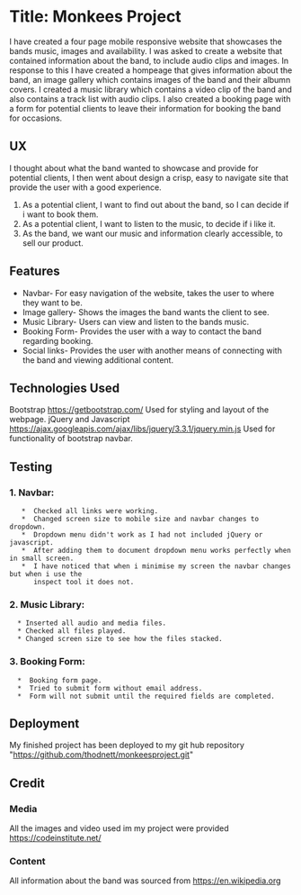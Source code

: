 # Title: Monkees Project

I have created a four page mobile responsive website that showcases the bands music, images and availability.
I was asked to create a website that contained information about the band, to include audio clips and images.
In response to this I have created a hompeage that gives information about the band, an image gallery which contains images of the band and their albumn covers. 
I created a music library which contains a video clip of the band and also contains a track list with audio clips. I also created a booking page with a form for potential clients to leave their information for booking the band for occasions.

## UX
I thought about what the band wanted to showcase and provide for potential clients, I then went about design a crisp, easy to navigate site that provide the user with a good experience.

1. As a potential client, I want to find out about the band, so I can decide if i want to book them.
2. As a potential client, I want to listen to the music, to decide if i like it.
3. As the band, we want our music and information clearly accessible, to sell our product.


## Features
  * Navbar- For easy navigation of the website, takes the user to where they want to be.
  * Image gallery- Shows the images the band wants the client to see.
  * Music Library- Users can view and listen to the bands music.
  * Booking Form- Provides the user with a way to contact the band regarding booking.
  * Social links- Provides the user with another means of connecting with the band and viewing additional content.

## Technologies Used 
Bootstrap https://getbootstrap.com/ Used for styling and layout of the webpage.
jQuery and Javascript  https://ajax.googleapis.com/ajax/libs/jquery/3.3.1/jquery.min.js Used for functionality of bootstrap navbar.

## Testing

### 1. Navbar:
       *  Checked all links were working.
       *  Changed screen size to mobile size and navbar changes to dropdown.
       *  Dropdown menu didn't work as I had not included jQuery or javascript.
       *  After adding them to document dropdown menu works perfectly when in small screen.
       *  I have noticed that when i minimise my screen the navbar changes but when i use the 
          inspect tool it does not. 

### 2. Music Library:
      * Inserted all audio and media files.
      * Checked all files played.
      * Changed screen size to see how the files stacked.

### 3. Booking Form:
      *  Booking form page.
      *  Tried to submit form without email address.
      *  Form will not submit until the required fields are completed.


## Deployment
 My finished project has been deployed to my git hub repository "https://github.com/thodnett/monkeesproject.git"


## Credit 

### Media 
All the images and video used im my project were provided https://codeinstitute.net/

### Content 
All information about the band was sourced from https://en.wikipedia.org  


